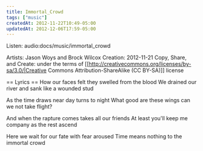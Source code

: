 ```yaml
---
title: Immortal_Crowd
tags: ["music"]
createdAt: 2012-11-22T10:49-05:00
updatedAt: 2012-12-06T17:59-05:00
---
```


Listen: audio:docs/music/immortal_crowd

Artists: Jason Woys and Brock Wilcox
Creation: 2012-11-21
Copy, Share, and Create: under the terms of [[http://creativecommons.org/licenses/by-sa/3.0/|Creative Commons Attribution-ShareAlike (CC BY-SA)]] license

== Lyrics ==
How our faces felt they
swelled from the blood
We drained our river and sank
like a wounded stud

As the time draws near
day turns to night
What good are these wings
can we not take flight?

And when the rapture comes
takes all our friends
At least you'll keep me company
as the rest ascend

Here we wait for our
fate with fear aroused
Time means nothing to the
immortal crowd


